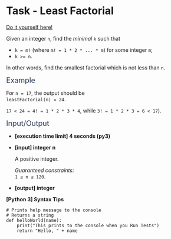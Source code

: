 # Task - Least Factorial

[Do it yourself here!](https://app.codesignal.com/arcade/code-arcade/loop-tunnel/7BFPq6TpsNjzgcpXy)

<p>Given an integer <code>n</code>, find the <em>minimal</em> <code>k</code> such that</p>
<ul>
<li><code>k = m!</code> (where <code>m! = 1 * 2 * ... * m</code>) for some integer <code>m</code>;</li>
<li><code>k &gt;= n</code>.</li>
</ul>
<p>In other words, find the smallest factorial which is not less than <code>n</code>.</p>
<p><span class="markdown--header" style="color:#2b3b52;font-size:1.4em">Example</span></p>
<p>For <code>n = 17</code>, the output should be<br>
<code>leastFactorial(n) = 24</code>.</p>
<p><code>17 &lt; 24 = 4! = 1 * 2 * 3 * 4</code>, while <code>3! = 1 * 2 * 3 = 6 &lt; 17</code>).</p>
<p><span class="markdown--header" style="color:#2b3b52;font-size:1.4em">Input/Output</span></p>
<ul>
<li>
<p><strong>[execution time limit] 4 seconds (py3)</strong></p>
</li>
<li>
<p><strong>[input] integer n</strong></p>
<p>A positive integer.</p>
<p><em>Guaranteed constraints:</em><br>
<code>1 ≤ n ≤ 120</code>.</p>
</li>
<li>
<p><strong>[output] integer</strong></p>
</li>
</ul>
<p><strong>[Python 3] Syntax Tips</strong></p>
<pre><code class="language-python"><span class="hljs-comment"># Prints help message to the console</span>
<span class="hljs-comment"># Returns a string</span>
<span class="hljs-keyword">def</span> <span class="hljs-title function_">helloWorld</span>(<span class="hljs-params">name</span>):
    <span class="hljs-built_in">print</span>(<span class="hljs-string">"This prints to the console when you Run Tests"</span>)
    <span class="hljs-keyword">return</span> <span class="hljs-string">"Hello, "</span> + name

</code></pre>
